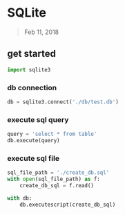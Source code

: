 # SQLite
> Feb 11, 2018

## get started

```python
import sqlite3
```

### db connection

```python
db = sqlite3.connect('./db/test.db')
```

### execute sql query

```python
query = 'select * from table'
db.execute(query)
```

### execute sql file

```python
sql_file_path = './create_db.sql'
with open(sql_file_path) as f:
    create_db_sql = f.read()

with db:
    db.executescript(create_db_sql)
```